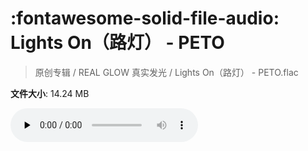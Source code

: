 # :fontawesome-solid-file-audio: Lights On（路灯） - PETO

> 原创专辑 / REAL GLOW 真实发光 / Lights On（路灯） - PETO.flac

**文件大小**: 14.24 MB

<audio preload="none" controls><source src="https://file.hsyhx.top/原创专辑/REAL_GLOW_真实发光/Lights On（路灯） - PETO.flac" type="audio/mpeg">您的浏览器不支持此音频格式</audio>